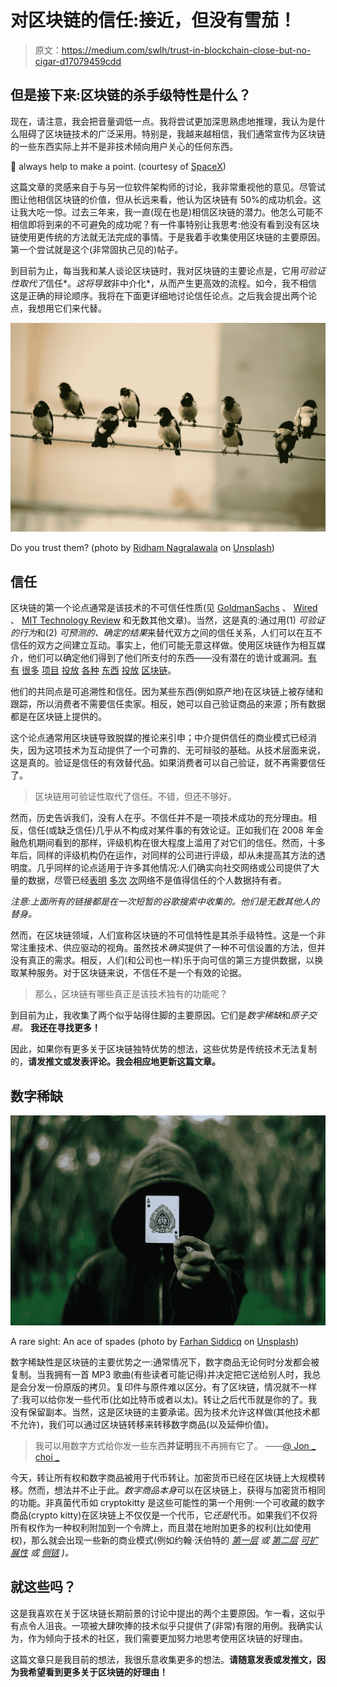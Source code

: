 # 对区块链的信任:接近，但没有雪茄！

> 原文：<https://medium.com/swlh/trust-in-blockchain-close-but-no-cigar-d17079459cdd>

## 但是接下来:区块链的杀手级特性是什么？

现在，请注意，我会把音量调低一点。我将尝试更加深思熟虑地推理，我认为是什么阻碍了区块链技术的广泛采用。特别是，我越来越相信，我们通常宣传为区块链的一些东西实际上并不是非技术倾向用户关心的任何东西。

🚀 always help to make a point. (courtesy of [SpaceX](https://twitter.com/SpaceX))

这篇文章的灵感来自于与另一位软件架构师的讨论，我非常重视他的意见。尽管试图让他相信区块链的价值，但从长远来看，他认为区块链有 50%的成功机会。这让我大吃一惊。过去三年来，我一直(现在也是)相信区块链的潜力。他怎么可能不相信即将到来的不可避免的成功呢？有一件事特别让我思考:他没有看到没有区块链使用更传统的方法就无法完成的事情。于是我着手收集使用区块链的主要原因。第一个尝试就是这个(非常固执己见的)帖子。

到目前为止，每当我和某人谈论区块链时，我对区块链的主要论点是，它用*可验证性取代了*信任*。*这将导致*非中介化*，从而产生更高效的流程。如今，我不相信这是正确的辩论顺序。我将在下面更详细地讨论信任论点。之后我会提出两个论点，我想用它们来代替。

![](img/2ffb33098b3da8a7d0ad5701638ecfa8.png)

Do you trust them? (photo by [Ridham Nagralawala](https://unsplash.com/@ridham?utm_source=medium&utm_medium=referral) on [Unsplash](https://unsplash.com?utm_source=medium&utm_medium=referral))

## 信任

区块链的第一个论点通常是该技术的不可信任性质(见 [GoldmanSachs](https://www.goldmansachs.com/insights/pages/blockchain/) 、 [Wired](https://www.wired.com/story/how-the-blockchain-is-redefining-trust/) 、 [MIT Technology Review](https://www.technologyreview.com/s/610781/in-blockchain-we-trust/) 和无数其他文章)。当然，这是真的:通过用(1) *可验证的行为*和(2) *可预测的、确定的结果*来替代双方之间的信任关系，人们可以在互不信任的双方之间建立互动。事实上，他们可能无意这样做。使用区块链作为相互媒介，他们可以确定他们得到了他们所支付的东西——没有潜在的诡计或漏洞。[有](https://thenextweb.com/hardfork/2019/05/07/ibm-ssp-shrimp-blockchain/) [有](https://www.refrigeratedfrozenfood.com/articles/97164-blockchain-app) [很多](https://www.bloomberg.com/news/articles/2018-09-24/walmart-sam-s-club-start-mandating-suppliers-use-ibm-blockchain) [项目](https://www.ibm.com/blogs/think/2018/11/tradelens-how-ibm-and-maersk-are-sharing-blockchain-to-build-a-global-trade-platform/) [投放](https://diamonds.everledger.io/) [各种](https://www.ezlab.it/case-studies/wine-blockchain/) [东西](/uport/zug-residents-can-now-ride-e-bikes-using-their-uport-powered-zug-digital-ids-7ed31ac9d621) [投放](/centrality/exported-mānuka-honey-authenticated-on-blockchain-66ba4dac8e69) [区块链](https://apismellifera.io/)。

他们的共同点是可追溯性和信任。因为某些东西(例如原产地)在区块链上被存储和跟踪，所以消费者不需要信任卖家。相反，她可以自己验证商品的来源；所有数据都是在区块链上提供的。

这个论点通常用区块链导致脱媒的推论来引申；中介提供信任的商业模式已经消失，因为这项技术为互动提供了一个可靠的、无可辩驳的基础。从技术层面来说，这是真的。验证是信任的有效替代品。如果消费者可以自己验证，就不再需要信任了。

> 区块链用可验证性取代了信任。不错，但还不够好。

然而，历史告诉我们，没有人在乎。不信任并不是一项技术成功的充分理由。相反，信任(或缺乏信任)几乎从不构成对某件事的有效论证。正如我们在 2008 年金融危机期间看到的那样，评级机构在很大程度上滥用了对它们的信任。然而，十多年后，同样的评级机构仍在运作，对同样的公司进行评级，却从未提高其方法的透明度。几乎同样的论点适用于许多其他情况:人们确实向社交网络或公司提供了大量的数据，尽管已经[表明](https://www.theguardian.com/news/2018/mar/17/cambridge-analytica-facebook-influence-us-election) [多次](https://www.npr.org/2018/11/30/672167870/marriott-says-up-to-500-million-customers-data-stolen-in-breach?t=1557836580561) [次](https://www.forbes.com/sites/daveywinder/2018/12/04/quora-hacked-what-happened-what-data-was-stolen-and-what-do-100-million-users-need-to-do-next/#132c49944f44)网络不是值得信任的个人数据持有者。

*注意:上面所有的链接都是在一次短暂的谷歌搜索中收集的。他们是无数其他人的替身。*

然而，在区块链领域，人们宣称区块链的不可信特性是其杀手级特性。这是一个非常注重技术、供应驱动的视角。虽然技术*确实*提供了一种不可信设置的方法，但并没有真正的需求。相反，人们(和公司也一样)乐于向可信的第三方提供数据，以换取某种服务。对于区块链来说，不信任不是一个有效的论据。

> 那么，区块链有哪些真正是该技术独有的功能呢？

到目前为止，我收集了两个似乎站得住脚的主要原因。它们是*数字稀缺*和*原子交易。* **我还在寻找更多！**

因此，如果你有更多关于区块链独特优势的想法，这些优势是传统技术无法复制的，**请发推文或发表评论。我会相应地更新这篇文章。**

## 数字稀缺

![](img/cf527d563f420945f5ae6472d8e6006c.png)

A rare sight: An ace of spades (photo by [Farhan Siddicq](https://unsplash.com/@farhanvisuals?utm_source=medium&utm_medium=referral) on [Unsplash](https://unsplash.com?utm_source=medium&utm_medium=referral))

数字稀缺性是区块链的主要优势之一:通常情况下，数字商品无论何时分发都会被复制。当我拥有一首 MP3 歌曲(有些读者可能记得)并决定把它送给别人时，我总是会分发一份原版的拷贝。复印件与原件难以区分。有了区块链，情况就不一样了:我可以给你发一些代币(比如比特币或者以太)。转让之后代币就是你的了。我没有保留副本。当然，这是区块链的主要承诺。因为技术允许这样做(其他技术都不允许)，我们可以通过区块链转移来转移数字商品(以及延伸价值)。

> 我可以用数字方式给你发一些东西**并证明**我不再拥有它了。
> ——[@ Jon _ choi _](https://twitter.com/jon_choi_)

今天，转让所有权和数字商品被用于代币转让。加密货币已经在区块链上大规模转移。然而，想法并不止于此。*数字商品本身*可以在区块链上，获得与加密货币相同的功能。非真菌代币如 cryptokitty 是这些可能性的第一个用例:一个可收藏的数字商品(crypto kitty)在区块链上不仅仅是一个代币，它*还是*代币。如果我们不仅将所有权作为一种权利附加到一个令牌上，而且潜在地附加更多的权利(比如使用权)，那么就会出现一些新的商业模式(例如约翰·沃伯特的 [*第一层*](https://medium.com/u/26a7c53cdfeb#eth-2-0) *或* [*第二层*](https://docs.ethhub.io/ethereum-roadmap/layer-2-scaling/state-channels/) [*可扩展性*](https://docs.ethhub.io/ethereum-roadmap/layer-2-scaling/payment-channels/) *或* [*侧链*](/loom-network/dappchains-scaling-ethereum-dapps-through-sidechains-f99e51fff447) *)。*

## 就这些吗？

这是我喜欢在关于区块链长期前景的讨论中提出的两个主要原因。乍一看，这似乎有点令人沮丧。一项被大肆吹捧的技术似乎只提供了(非常)有限的用例。我确实认为，作为倾向于技术的社区，我们需要更加努力地思考使用区块链的好理由。

这篇文章只是我目前的想法，我很乐意收集更多的想法。**请随意发表或发推文，因为我希望看到更多关于区块链的好理由！**